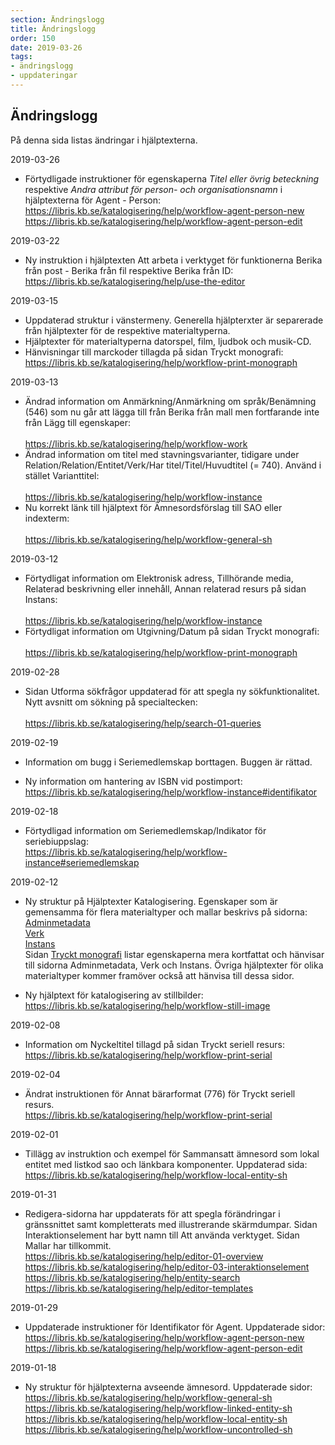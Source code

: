 ```yaml
---
section: Ändringslogg
title: Ändringslogg
order: 150
date: 2019-03-26
tags:
- ändringslogg
- uppdateringar
---
```


## Ändringslogg

På denna sida listas ändringar i hjälptexterna. 

2019-03-26
* Förtydligade instruktioner för egenskaperna *Titel eller övrig beteckning* respektive *Andra attribut för person- och organisationsnamn* i hjälptexterna för Agent - Person:
<br>https://libris.kb.se/katalogisering/help/workflow-agent-person-new
<br>https://libris.kb.se/katalogisering/help/workflow-agent-person-edit

2019-03-22
* Ny instruktion i hjälptexten Att arbeta i verktyget för funktionerna Berika från post - Berika från fil respektive Berika från ID: <br>https://libris.kb.se/katalogisering/help/use-the-editor

2019-03-15
* Uppdaterad struktur i vänstermeny. Generella hjälpterxter är separerade från hjälptexter för de respektive materialtyperna.
* Hjälptexter för materialtyperna datorspel, film, ljudbok och musik-CD.
* Hänvisningar till marckoder tillagda på sidan Tryckt monografi:
<br>https://libris.kb.se/katalogisering/help/workflow-print-monograph

2019-03-13
* Ändrad information om Anmärkning/Anmärkning om språk/Benämning (546) som nu går att lägga till från Berika från mall men fortfarande inte från Lägg till egenskaper:  
<br>https://libris.kb.se/katalogisering/help/workflow-work
* Ändrad information om titel med stavningsvarianter, tidigare under Relation/Relation/Entitet/Verk/Har titel/Titel/Huvudtitel (= 740). Använd i stället Varianttitel:    
<br>https://libris.kb.se/katalogisering/help/workflow-instance
* Nu korrekt länk till hjälptext för Ämnesordsförslag till SAO eller indexterm:  
<br>https://libris.kb.se/katalogisering/help/workflow-general-sh

2019-03-12
* Förtydligat information om Elektronisk adress, Tillhörande media, Relaterad beskrivning eller innehåll, Annan relaterad resurs på sidan Instans:  
<br>https://libris.kb.se/katalogisering/help/workflow-instance
* Förtydligat information om Utgivning/Datum på sidan Tryckt monografi:  
<br>https://libris.kb.se/katalogisering/help/workflow-print-monograph

2019-02-28
* Sidan Utforma sökfrågor uppdaterad för att spegla ny sökfunktionalitet. Nytt avsnitt om sökning på specialtecken:  
<br>https://libris.kb.se/katalogisering/help/search-01-queries

2019-02-19
* Information om bugg i Seriemedlemskap borttagen. Buggen är rättad.

* Ny information om hantering av ISBN vid postimport:
<br>https://libris.kb.se/katalogisering/help/workflow-instance#identifikator

2019-02-18
* Förtydligad information om Seriemedlemskap/Indikator för seriebiuppslag:
<br>https://libris.kb.se/katalogisering/help/workflow-instance#seriemedlemskap

2019-02-12
* Ny struktur på Hjälptexter Katalogisering. Egenskaper som är gemensamma för flera materialtyper och mallar beskrivs på sidorna:
<br>[Adminmetadata](https://libris.kb.se/katalogisering/help/workflow-adminmetadata)
<br>[Verk](https://libris.kb.se/katalogisering/help/workflow-work)
<br>[Instans](https://libris.kb.se/katalogisering/help/workflow-instance)
<br>Sidan [Tryckt monografi](https://libris.kb.se/katalogisering/help/workflow-print-monograph) listar egenskaperna mera kortfattat och hänvisar till sidorna Adminmetadata, Verk och Instans. Övriga hjälptexter för olika materialtyper kommer framöver också att hänvisa till dessa sidor.

* Ny hjälptext för katalogisering av stillbilder:
<br>https://libris.kb.se/katalogisering/help/workflow-still-image

2019-02-08
* Information om Nyckeltitel tillagd på sidan Tryckt seriell resurs:
<br>https://libris.kb.se/katalogisering/help/workflow-print-serial 

2019-02-04
* Ändrat instruktionen för Annat bärarformat (776) för Tryckt seriell resurs.
<br>https://libris.kb.se/katalogisering/help/workflow-print-serial 

2019-02-01
* Tillägg av instruktion och exempel för Sammansatt ämnesord som lokal entitet med listkod sao och länkbara komponenter. Uppdaterad sida:
<br>https://libris.kb.se/katalogisering/help/workflow-local-entity-sh

2019-01-31
* Redigera-sidorna har uppdaterats för att spegla förändringar i gränssnittet samt kompletterats med illustrerande skärmdumpar. Sidan Interaktionselement har bytt namn till Att använda verktyget. Sidan Mallar har tillkommit.
<br>https://libris.kb.se/katalogisering/help/editor-01-overview
<br>https://libris.kb.se/katalogisering/help/editor-03-interaktionselement
<br>https://libris.kb.se/katalogisering/help/entity-search
<br>https://libris.kb.se/katalogisering/help/editor-templates

2019-01-29
* Uppdaterade instruktioner för Identifikator för Agent. Uppdaterade sidor:
</br>https://libris.kb.se/katalogisering/help/workflow-agent-person-new
</br>https://libris.kb.se/katalogisering/help/workflow-agent-person-edit

2019-01-18
* Ny struktur för hjälptexterna avseende ämnesord. Uppdaterade sidor: 
</br>https://libris.kb.se/katalogisering/help/workflow-general-sh 
</br>https://libris.kb.se/katalogisering/help/workflow-linked-entity-sh 
</br>https://libris.kb.se/katalogisering/help/workflow-local-entity-sh 
</br>https://libris.kb.se/katalogisering/help/workflow-uncontrolled-sh

